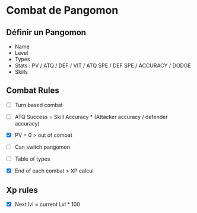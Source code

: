 # Combat de Pangomon

## Définir un Pangomon
- Name
- Level
- Types
- Stats : PV / ATQ / DEF / VIT / ATQ SPE / DEF SPE / ACCURACY / DODGE
- Skills

## Combat Rules 
- [ ] Turn based combat
- [ ] ATQ Success = Skill Accuracy * (Attacker accuracy / defender accuracy)
- [x] PV = 0 > out of combat
- [ ] Can switch pangomon
- [ ] Table of types
- [x] End of each combat > XP calcul


## Xp rules
- [x] Next lvl = current Lvl * 100
